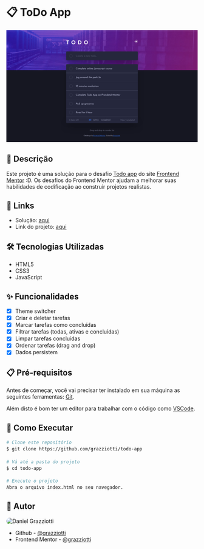 # 📋 ToDo App

![](./assets/images/app-screenshot.png)

## 📄 Descrição

Este projeto é uma solução para o desafio [Todo app](https://www.frontendmentor.io/challenges/todo-app-Su1_KokOW) do site [Frontend Mentor](https://www.frontendmentor.io/) :D. Os desafios do Frontend Mentor ajudam a melhorar suas habilidades de codificação ao construir projetos realistas.

## 🔗 Links

- Solução: [aqui](https://www.frontendmentor.io/solutions/flexbox-bem-and-vanilla-js-ACqJ6cnJY)
- Link do projeto: [aqui](https://grazziotti.github.io/todo-app/)

## 🛠 Tecnologias Utilizadas

- HTML5
- CSS3
- JavaScript

## ✨ Funcionalidades

- [x] Theme switcher
- [x] Criar e deletar tarefas
- [x] Marcar tarefas como concluídas
- [x] Filtrar tarefas (todas, ativas e concluídas)
- [x] Limpar tarefas concluídas
- [x] Ordenar tarefas (drag and drop)
- [x] Dados persistem

## 📋 Pré-requisitos

Antes de começar, você vai precisar ter instalado em sua máquina as seguintes ferramentas: [Git](https://git-scm.com/).

Além disto é bom ter um editor para trabalhar com o código como [VSCode](https://code.visualstudio.com/).

## 🚀 Como Executar

```bash
# Clone este repositório
$ git clone https://github.com/grazziotti/todo-app

# Vá até a pasta do projeto
$ cd todo-app

# Execute o projeto
Abra o arquivo index.html no seu navegador.
```

## 👤 Autor

<img style="border-radius: 50px" alt="Daniel Grazziotti" title="Daniel Grazziotti" src="https://avatars.githubusercontent.com/grazziotti" height="100" width="100" />

- Github - [@grazziotti](https://github.com/grazziotti)
- Frontend Mentor - [@grazziotti](https://www.frontendmentor.io/profile/grazziotti)
